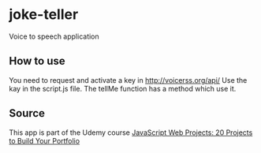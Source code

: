 # joke-teller
Voice to speech application

## How to use
You need to request and activate a key in http://voicerss.org/api/
Use the kay in the script.js file. The tellMe function has a method which use it.

## Source
This app is part of the Udemy course [JavaScript Web Projects: 20 Projects to Build Your Portfolio
](https://www.udemy.com/course/javascript-web-projects-to-build-your-portfolio-resume/)

